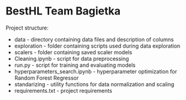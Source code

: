 <h1>BestHL Team Bagietka</h1>

Project structure:

- data - directory containing data files and description of columns
- exploration - folder containing scripts used during data exploration
- scalers - folder containing saved scaler models
- Cleaning.ipynb - script for data preprocessing
- run.py - script for training and evaluating models
- hyperparameters_search.ipynb - hyperparameter optimization for Random Forest Regressor
- standarizing - utility functions for data normalization and scaling
- requirements.txt - project requirements



